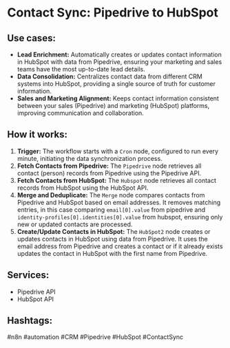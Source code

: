 # Contact Sync: Pipedrive to HubSpot

## Use cases:

- **Lead Enrichment:** Automatically creates or updates contact information in HubSpot with data from Pipedrive, ensuring your marketing and sales teams have the most up-to-date lead details.
- **Data Consolidation:** Centralizes contact data from different CRM systems into HubSpot, providing a single source of truth for customer information.
- **Sales and Marketing Alignment:** Keeps contact information consistent between your sales (Pipedrive) and marketing (HubSpot) platforms, improving communication and collaboration.

## How it works:

1.  **Trigger:** The workflow starts with a `Cron` node, configured to run every minute, initiating the data synchronization process.
2.  **Fetch Contacts from Pipedrive:** The `Pipedrive` node retrieves all contact (person) records from Pipedrive using the Pipedrive API.
3.  **Fetch Contacts from HubSpot:** The `Hubspot` node retrieves all contact records from HubSpot using the HubSpot API.
4.  **Merge and Deduplicate:** The `Merge` node compares contacts from Pipedrive and HubSpot based on email addresses. It removes matching entries, in this case comparing `email[0].value` from pipedrive and `identity-profiles[0].identities[0].value` from hubspot, ensuring only new or updated contacts are processed.
5.  **Create/Update Contacts in HubSpot:** The `HubSpot2` node creates or updates contacts in HubSpot using data from Pipedrive. It uses the email address from Pipedrive and creates a contact or if it already exists updates the contact in HubSpot with the first name from Pipedrive.

## Services:

-   Pipedrive API
-   HubSpot API

## Hashtags:

#n8n #automation #CRM #Pipedrive #HubSpot #ContactSync

